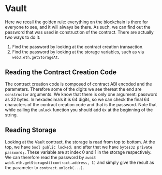 # Vault

Here we recall the golden rule: everything on the blockchain is there for everyone to see, and it will always be there. As such, we can find out the password that was used in construction of the contract. There are actually two ways to do it:

1. Find the password by looking at the contract creation transaction.
2. Find the password by looking at the storage variables, such as via `web3.eth.getStorageAt`.

## Reading the Contract Creation Code

The contract creation code is composed of contract ABI encoded and the parameters. Therefore some of the digits we see thereat the end are `constructor` arguments. We know that there is only one argument: password as 32 bytes. In hexadecimals it is 64 digits, so we can check the final 64 characters of the contract creation code and that is the password. Note that while calling the `unlock` function you should add `0x` at the beginning of the string.

## Reading Storage

Looking at the Vault contract, the storage is read from top to bottom. At the top, we have `bool public locked;` and after that we have `bytes32 private password;`. These variable are at index 0 and 1 in the storage respectively. We can therefore read the password by `await web3.eth.getStorageAt(contract.address, 1)` and simply give the result as the parameter to `contract.unlock(...)`.
